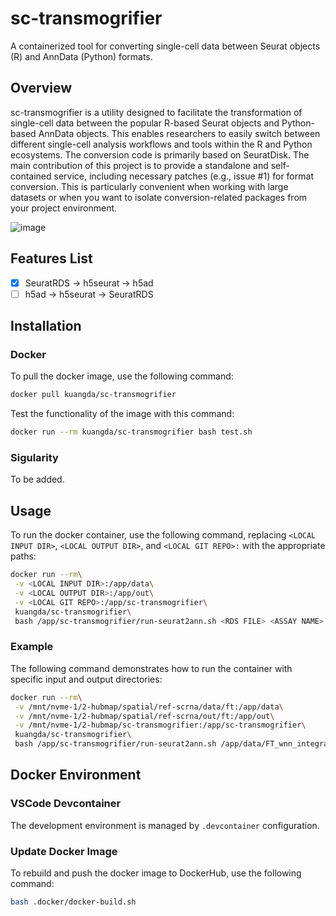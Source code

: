 # sc-transmogrifier

A containerized tool for converting single-cell data between Seurat objects (R) and AnnData (Python) formats.

## Overview

sc-transmogrifier is a utility designed to facilitate the transformation of single-cell data between the popular R-based Seurat objects and Python-based AnnData objects. This enables researchers to easily switch between different single-cell analysis workflows and tools within the R and Python ecosystems. The conversion code is primarily based on SeuratDisk. The main contribution of this project is to provide a standalone and self-contained service, including necessary patches (e.g., issue #1) for format conversion. This is particularly convenient when working with large datasets or when you want to isolate conversion-related packages from your project environment.

![image](https://user-images.githubusercontent.com/18092300/229930050-2ca37eef-e83c-43e2-a853-39d01c8dfc06.png)

## Features List

- [x] SeuratRDS -> h5seurat -> h5ad
- [ ] h5ad -> h5seurat -> SeuratRDS

## Installation

### Docker 

To pull the docker image, use the following command:

```bash
docker pull kuangda/sc-transmogrifier
```

Test the functionality of the image with this command:

```bash
docker run --rm kuangda/sc-transmogrifier bash test.sh
```

### Sigularity

To be added.

## Usage

To run the docker container, use the following command, replacing `<LOCAL INPUT DIR>`, `<LOCAL OUTPUT DIR>`, and `<LOCAL GIT REPO>:` with the appropriate paths:

```bash
docker run --rm\
 -v <LOCAL INPUT DIR>:/app/data\
 -v <LOCAL OUTPUT DIR>:/app/out\
 -v <LOCAL GIT REPO>:/app/sc-transmogrifier\
 kuangda/sc-transmogrifier\
 bash /app/sc-transmogrifier/run-seurat2ann.sh <RDS FILE> <ASSAY NAME> <RAW ONLY>
```

### Example

The following command demonstrates how to run the container with specific input and output directories:

```bash
docker run --rm\
 -v /mnt/nvme-1/2-hubmap/spatial/ref-scrna/data/ft:/app/data\
 -v /mnt/nvme-1/2-hubmap/spatial/ref-scrna/out/ft:/app/out\
 -v /mnt/nvme-1/2-hubmap/sc-transmogrifier:/app/sc-transmogrifier\
 kuangda/sc-transmogrifier\
 bash /app/sc-transmogrifier/run-seurat2ann.sh /app/data/FT_wnn_integrated-0713.RDS RNA TRUE
```

## Docker Environment

### VSCode Devcontainer

The development environment is managed by `.devcontainer` configuration.

### Update Docker Image

To rebuild and push the docker image to DockerHub, use the following command:

```bash
bash .docker/docker-build.sh
```
